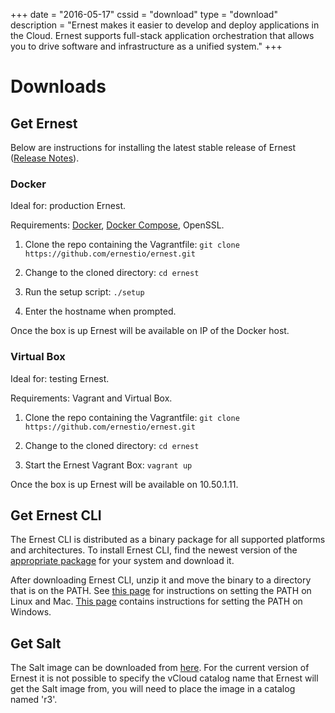 +++
date = "2016-05-17"
cssid = "download"
type = "download"
description = "Ernest makes it easier to develop and deploy applications in the Cloud. Ernest supports full-stack application orchestration that allows you to drive software and infrastructure as a unified system."
+++

# Downloads

## Get Ernest

Below are instructions for installing the latest stable release of Ernest ([Release Notes](https://github.com/ernestio/ernest/releases)).

### Docker

Ideal for: production Ernest.

Requirements: [Docker](https://docs.docker.com/engine/installation/), [Docker Compose](https://docs.docker.com/compose/install/), OpenSSL.

1. Clone the repo containing the Vagrantfile: `git clone https://github.com/ernestio/ernest.git`

2. Change to the cloned directory: `cd ernest`

3. Run the setup script: `./setup`

4. Enter the hostname when prompted.

Once the box is up Ernest will be available on IP of the Docker host.

### Virtual Box

Ideal for: testing Ernest.

Requirements: Vagrant and Virtual Box.

1. Clone the repo containing the Vagrantfile: `git clone https://github.com/ernestio/ernest.git`

2. Change to the cloned directory: `cd ernest`

3. Start the Ernest Vagrant Box: `vagrant up`

Once the box is up Ernest will be available on 10.50.1.11.

## Get Ernest CLI

The Ernest CLI is distributed as a binary package for all supported platforms and architectures. To install Ernest CLI, find the newest version of the [appropriate package](https://github.com/ErnestIO/ernest-cli/releases) for your system and download it.

After downloading Ernest CLI, unzip it and move the binary to a directory that is on the PATH. See [this page](http://stackoverflow.com/questions/14637979/how-to-permanently-set-path-on-linux) for instructions on setting the PATH on Linux and Mac. [This page](http://stackoverflow.com/questions/1618280/where-can-i-set-path-to-make-exe-on-windows) contains instructions for setting the PATH on Windows.

## Get Salt

The Salt image can be downloaded from [here](http://download.ernest.io/r3-salt-master.zip). For the current version of Ernest it is not possible to specify the vCloud catalog name that Ernest will get the Salt image from, you will need to place the image in a catalog named 'r3'.
